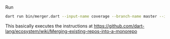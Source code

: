 Run

```bash
dart run bin/merger.dart --input-name coverage --branch-name master --input-path ~/projects/coverage/ --target-path ~/projects/tools/ --git-filter-repo ~/tools/git-filter-repo 
```

This basically executes the instructions at https://github.com/dart-lang/ecosystem/wiki/Merging-existing-repos-into-a-monorepo